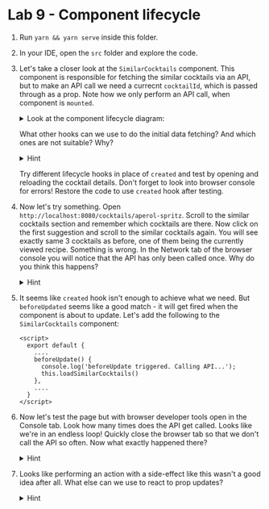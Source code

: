 # Lab 9 - Component lifecycle

1. Run `yarn && yarn serve` inside this folder.
1. In your IDE, open the `src` folder and explore the code. 
1. Let's take a closer look at the `SimilarCocktails` component.
This component is responsible for fetching the similar cocktails via an API,
but to make an API call we need a currecnt `cocktailId`, which is passed through as a prop.
Note how we only perform an API call, when component is `mounted`.

    <details>
    <summary>Look at the component lifecycle diagram:</summary>
    
    ![component lifecycle diagram](https://vuejs.org/images/lifecycle.png)
    </details>
 
    What other hooks can we use to do the initial data fetching?
    And which ones are not suitable? Why?

    <details>
    <summary>Hint</summary>
    
    - beforeCreate: not possible, the value of the prop will not arrive yet
    - created: possible, best point, because it's the earliest
    - beforeMount: possible
    - mounted: possible
    - beforeUpdate, updated: not a good idea for an initial data fetch - these hooks won't get fired until the prop changes to a different value
    - beforeDestroy, destroyed - these are simply too late
    </details>

    Try different lifecycle hooks in place of `created` and test by opening and reloading the cocktail details. 
    Don't forget to look into browser console for errors!
    Restore the code to use `created` hook after testing.
    
1. Now let's try something.
Open `http://localhost:8080/cocktails/aperol-spritz`.
Scroll to the similar cocktails section and remember which cocktails are there.
Now click on the first suggestion and scroll to the similar cocktails again.
You will see exactly same 3 cocktails as before, one of them being the currently viewed recipe.
Something is wrong.
In the Network tab of the browser console you will notice that the API has only been called once.
Why do you think this happens?

    <details>
    <summary>Hint</summary>
    
    Since we are staying on the same route we aren't re-mounting the `SimilarCocktails` component.
    Therefore `created` hook doesn't get called anymore and the new suggestions aren't loaded.
    </details> 

1. It seems like `created` hook isn't enough to achieve what we need.
But `beforeUpdated` seems like a good match - it will get fired when the component is about to update. 
Let's add the following to the `SimilarCocktails` component:

    ```vue
    <script>
      export default {
        ....
        beforeUpdate() {
          console.log('beforeUpdate triggered. Calling API...');
          this.loadSimilarCocktails()
        },
        ....
      }
    </script>
    ```

    
1. Now let's test the page but with browser developer tools open in the Console tab.
Look how many times does the API get called. Looks like we're in an endless loop!
Quickly close the browser tab so that we don't call the API so often.
Now what exactly happened there?

    <details>
    <summary>Hint</summary>
    
    Our `this.loadSimilarCocktails()` method has a side-effect - it changes the value of the `similarCocktails` data property and that triggers a DOM update.
    Then of course `beforeUpdate` gets called again and we find ourselves in an endless loop of API calls and DOM updates.
    </details> 

1. Looks like performing an action with a side-effect like this wasn't a good idea after all.
What else can we use to react to prop updates?

    <details>
    <summary>Hint</summary>
    
    We can use a watcher!
    ```vue
    <script>
      ....
    
      export default {
        ....
        props: {
          cocktailId: String
        },
        created() {
          this.loadSimilarCocktails()
        },
        ....
        watch: {
          cocktailId() {
            this.loadSimilarCocktails();
          }
        }
      }
    </script>
    ```
    </details> 
